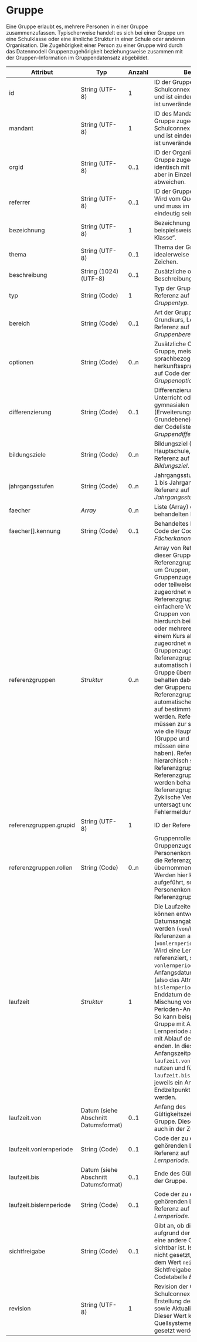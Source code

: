 # Gruppe

Eine Gruppe erlaubt es, mehrere Personen in einer Gruppe zusammenzufassen. Typischerweise handelt es sich
bei einer Gruppe um eine Schulklasse oder eine ähnliche Struktur in einer Schule oder anderen Organisation.
Die Zugehörigkeit einer Person zu einer Gruppe wird durch das Datenmodell Gruppenzugehörigkeit beziehungsweise
zusammen mit der Gruppen-Information im Gruppendatensatz abgebildet.

Attribut | Typ | Anzahl | Bemerkung
--- | --- | --- | ---
id | String (UTF-8) | 1 | ID der Gruppe. Wird vom Schulconnex-Server vergeben und ist eindeutig. Dieses Attribut ist unveränderbar (immutable).
mandant | String (UTF-8) | 1 | ID des Mandanten, dem die Gruppe zugeordnet ist. Wird vom Schulconnex-Server vergeben und ist eindeutig. Dieses Attribut ist unveränderbar (immutable).
orgid | String (UTF-8) | 0..1 | ID der Organisation, welcher die Gruppe zugeordnet ist. Oft identisch mit Mandanten, kann aber in Einzelfällen davon abweichen.
referrer | String (UTF-8) | 0..1 | ID der Gruppe im Quellsystem. Wird vom Quellsystem vergeben und muss im Quellsystem eindeutig sein.
bezeichnung | String (UTF-8) | 1 | Bezeichnung der Gruppe, beispielsweise „Englisch, 2. Klasse“.
thema | String (UTF-8) | 0..1 | Thema der Gruppe in Kurzform, idealerweise weniger als 35 Zeichen.
beschreibung | String (1024) (UTF-8) | 0..1 | Zusätzliche optionale Beschreibung der Gruppe.
typ | String (Code) | 1 | Typ der Gruppe (Klasse, Kurs). Referenz auf Code der Codeliste *Gruppentyp*.
bereich | String (Code) | 0..1 | Art der Gruppe (Pflicht, Wahl, Grundkurs, Leistungskurs…). Referenz auf Code der Codeliste *Gruppenbereich*.
optionen | String (Code) | 0..n | Zusätzliche Optionen zur Gruppe, meistens sprachbezogen (bilingual, herkunftssprachlich). Referenz auf Code der Codeliste *Gruppenoption*.
differenzierung | String (Code) | 0..1 | Differenzierung bei integriertem Unterricht oder in der gymnasialen Oberstufe (Erweiterungsebene, Grundebene). Referenz auf Code der Codeliste *Gruppendifferenzierung*.
bildungsziele | String (Code) | 0..n | Bildungsziel (Realschule, Hauptschule, Gymnasium, …). Referenz auf Code der Codeliste *Bildungsziel*.
jahrgangsstufen | String (Code) | 0..n | Jahrgangsstufe (Jahrgangsstufe 1 bis Jahrgangsstufe 13). Referenz auf Code der Codeliste *Jahrgangsstufe*.
faecher | *Array* | 0..n | Liste (Array) der in der Gruppe behandelten Fächer.
faecher[].kennung | String (Code) | 0..1 | Behandeltes Fach. Referenz auf Code der Codeliste *Fächerkanon*.
referenzgruppen | *Struktur* | 0..n | Array von Referenzgruppen zu dieser Gruppe. Bei Referenzgruppen handelt es sich um Gruppen, deren Gruppenzugehörige vollständig oder teilweise der Hauptgruppe zugeordnet werden. Referenzgruppen erlauben die einfachere Verwaltung von Gruppen von Personen, da hierdurch beispielsweise eine oder mehrere Klassen als Einheit einem Kurs als Teilnehmer zugeordnet werden können. Gruppenzugehörige aus Referenzgruppen werden automatisch in die aktuelle Gruppe übernommen und behalten dabei ihre Rollen aus der Gruppenzugehörigkeit der Referenzgruppe.  Die automatische Übernahme kann auf bestimmte Rollen beschränkt werden. Referenzgruppen müssen zur selben Organisation wie die Hauptgruppe gehören (Gruppe und Referenzgruppe müssen eine identische `orgid` haben). Referenzgruppen dürfen hierarchisch sein, d. h. Referenzgruppen von Referenzgruppen einer Gruppe werden behandelt wie Referenzgruppen der Gruppe. Zyklische Verweise sind jedoch untersagt und führen zu einer Fehlermeldung.
referenzgruppen.grupid | String (UTF-8) | 1 | ID der Referenzgruppe.
referenzgruppen.rollen | String (Code) | 0..n | Gruppenrollen aus der Gruppenzugehörigkeit von Personenkontexten, welche in die Referenzgruppe übernommen werden. Hinweis:  Werden hier keine Gruppenrollen aufgeführt, so werden alle Personenkontexte der Referenzgruppe übernommen.
laufzeit | *Struktur* | 1 | Die Laufzeiten von Gruppen können entweder direkt durch Datumsangaben festgelegt werden (`von`/`bis`) oder durch Referenzen auf Lernperioden (`vonlernperiode`/`bislernperiode`). Wird eine Lernperiode referenziert, so steht `vonlernperiode` für das Anfangsdatum der Lernperiode (also das Attribut Beginn) und `bislernperiode` für das Enddatum der Lernperiode. Eine Mischung von Datum- und Perioden-Angaben ist zulässig. So kann beispielsweise eine Gruppe mit Anfang einer Lernperiode aktiv werden, aber mit Ablauf des Kalenderjahres enden. In diesem Fall ist für den Anfangszeitpunkt `laufzeit.vonlernperiode` zu nutzen und für den Endzeitpunkt `laufzeit.bis`. Es darf jedoch nur jeweils ein Anfangs- und Endzeitpunkt angegeben werden.
laufzeit.von | Datum (siehe Abschnitt Datumsformat) | 0..1 | Anfang des Gültigkeitszeitraumes der Gruppe. Dieser Zeitpunkt kann auch in der Zukunft liegen.
laufzeit.vonlernperiode | String (Code) | 0..1 | Code der zu einer Gruppe gehörenden Lernperiode. Referenz auf Code der Codeliste *Lernperiode*.
laufzeit.bis | Datum (siehe Abschnitt Datumsformat) | 0..1 | Ende des Gültigkeitszeitraumes der Gruppe.
laufzeit.bislernperiode | String (Code) | 0..1 |  Code der zu einer Gruppe gehörenden Lernperiode. Referenz auf Code der Codeliste *Lernperiode*.
sichtfreigabe | String (Code) | 0..1 | Gibt an, ob diese Gruppe aufgrund der Freigabe durch eine andere Organisation sichtbar ist. Ist `sichtfreigabe` nicht gesetzt, so entspricht das dem Wert `nein`. Der Wert von Sichtfreigabe ist Boolean nach Codetabelle *Boolean*.
revision | String (UTF-8) | 1 | Revision der Gruppe. Wird vom Schulconnex-Server mit der Erstellung des Datensatzes sowie Aktualisierung generiert. Dieser Wert kann nicht von Quellsystemen oder Diensten gesetzt werden.
